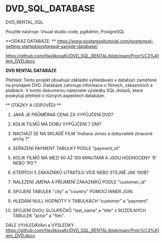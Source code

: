 # DVD_SQL_DATABASE
DVD_RENTAL_SQL

Použité nástroje: Visual studio code, pgAdmin, PostgreSQL 

**ODKAZ DATABÁZE: **
https://www.postgresqltutorial.com/postgresql-getting-started/postgresql-sample-database/ 

https://github.com/HavlikovaKr/DVD_SQL_RENTAL/blob/main/Pron%C3%A1jem_DVD.docx

**DVD RENTAL DATABÁZE**

Přehled:
Tento projekt obsahuje základní vyhledávání v databázi zaměřené na pronájem DVD. Databáze zahrnuje informace o filmech, zákaznících a platbách. 
V tomto dokumentu naleznete výsledky SQL dotazů, které poskytují přehled o různých aspektech databáze. 

** OTÁZKY A ODPOVĚDI  **
1. JAKÁ JE PRŮMĚRNÁ CENA ZA VYPŮJČENÍ DVD? 

  

2. KOLIK FILMŮ MÁ DOBU VYPŮJČENÍ 7 DNÍ? 

 

3. NACHÁZÍ SE NA SKLADĚ FILM "Indiana Jones a dobyvatelé ztracené archy ?" 

 

4. SEŘAZENÍ PAYMENT TABULKY PODLE “payment_id”. 

 

5. KOLIK FILMŮ MÁ MEZI 60 AŽ 100 MINUTAMI A JSOU HODNOCENY 'R' NEBO 'PG'?
   

7. KTERÝCH 5 ZÁKAZNÍKŮ UTRATILO VÍCE NEBO STEJNĚ JAK 100$? 

 

 

8. NALEZENÍ JMÉNA A PŘÍJMENÍ ZÁKAZNÍKŮ PODLE "customer_id" 

 

 

9. SPOJENÍ TABULEK "city" a "country" POMOCÍ INNER JOIN. 

 

 

 

 

10. HLEDÁNÍ NULL HODNOTY V TABULKÁCH “customer” a “payment”. 

 

 

11. SPOJENÍ DVOU SLOUPEČKŮ "last_name" a "title" z ROZDÍLNÝCH TABULEK "actor" a "film". 

 

 


 

 

 DÁLE VYHLEDÁVÁní a VÝSLEDKY https://github.com/HavlikovaKr/DVD_SQL_RENTAL/blob/main/Pron%C3%A1jem_DVD.docx
